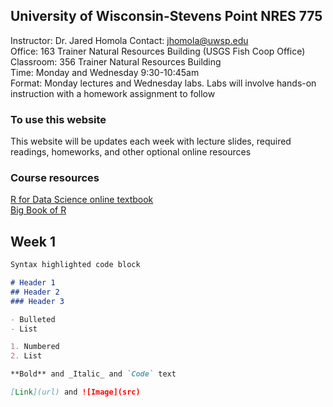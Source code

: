 ## University of Wisconsin-Stevens Point NRES 775

Instructor: Dr. Jared Homola 
Contact: jhomola@uwsp.edu  
Office: 163 Trainer Natural Resources Building (USGS Fish Coop Office)  
Classroom: 356 Trainer Natural Resources Building  
Time: Monday and Wednesday 9:30-10:45am  
Format: Monday lectures and Wednesday labs. Labs will involve hands-on instruction with a homework assignment to follow  

### To use this website
This website will be updates each week with lecture slides, required readings, homeworks, and other optional online resources  

### Course resources
[R for Data Science online textbook](https://r4ds.had.co.nz/index.html)  
[Big Book of R](https://www.bigbookofr.com/)

## Week 1


```markdown
Syntax highlighted code block

# Header 1
## Header 2
### Header 3

- Bulleted
- List

1. Numbered
2. List

**Bold** and _Italic_ and `Code` text

[Link](url) and ![Image](src)
```
